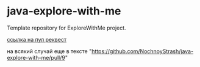 # java-explore-with-me
Template repository for ExploreWithMe project.

[ссылка на пул реквест](https://github.com/NochnoyStrash/java-explore-with-me/pull/9)

на всякий случай еще  в тексте "https://github.com/NochnoyStrash/java-explore-with-me/pull/9"
